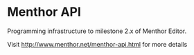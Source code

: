 # Menthor API
Programming infrastructure to milestone 2.x of Menthor Editor.

Visit http://www.menthor.net/menthor-api.html for more details
